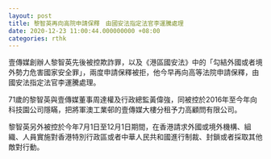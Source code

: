 ```yaml
---
layout: post
title: 黎智英再向高院申請保釋　由國安法指定法官李運騰處理
date: 2020-12-23 11:00:44.000000000 +08:00
categories: rthk
---
```


壹傳媒創辦人黎智英先後被控欺詐罪，以及《港區國安法》中的「勾結外國或者境外勢力危害國家安全罪」，兩度申請保釋被拒，他今早再向高等法院申請保釋，由國安法指定法官李運騰處理。

71歲的黎智英與壹傳媒董事周達權及行政總監黃偉強，同被控於2016年至今年向科技園公司隱瞞，把將軍澳工業邨的壹傳媒大樓分租予力高顧問有限公司。

黎智英另外被控於今年7月1日至12月1日期間，在香港請求外國或境外機構、組織、人員實施對香港特別行政區或者中華人民共和國進行制裁、封鎖或者採取其他敵對行動。

